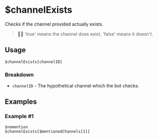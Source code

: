 # $channelExists
Checks if the channel provided actually exists.
> 🧙‍♂️ 'true' means the channel does exist, 'false' means it doesn't.

## Usage
```
$channelExists[channelID]
```

### Breakdown
- `channelID` - The hypothetical channel which the bot checks.

## Examples
### Example #1
```
$nomention
$channelExists[$mentionedChannels[1]]
```
